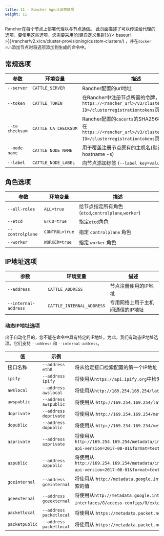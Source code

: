```yaml
---
title: 11 - Rancher Agent设置选项
weight: 11
---
```


Rancher在每个节点上部署代理以与节点通信。 此页面描述了可以传递给代理的选项，要使用这些选项，您需要采用[创建自定义集群]({{< baseurl >}}/rancher/v2.x/cn/cluster-provisioning/custom-clusters/) ，并在`docker run`添加节点时将选项添加到生成的命令中。

## 常规选项

| 参数  | 环境变量 | 描述 |
| ---------- | -------------------- | ----------- |
| `--server` | `CATTLE_SERVER` | Rancher配置的url地址 |
| `--token`  | `CATTLE_TOKEN` | 在Rancher中注册节点所需的令牌，可以在`https://<rancher_url>/v3/clusters/<Cluster-ID>/clusterregistrationtokens`页面查询 |
| `--ca-checksum`  | `CATTLE_CA_CHECKSUM` | Rancher配置的`cacerts`的SHA256校验和，可以在`https://<rancher_url>/v3/clusters/<Cluster-ID>/clusterregistrationtokens`页面查询 |
| `--node-name` | `CATTLE_NODE_NAME` | 用于覆盖注册节点原有的主机名(默认取: hostname -s) |
| `--label` | `CATTLE_NODE_LABEL` | 向节点添加标签 (`--label key=value`) |

## 角色选项

| 参数  | 环境变量 | 描述 |
| ---------- | -------------------- | ----------- |
| `--all-roles` | `ALL=true` | 给节点指定所有角色 (`etcd`,`controlplane`,`worker`) |
| `--etcd`  | `ETCD=true` | 指定`etcd`角色 |
| `--controlplane`  | `CONTROL=true` | 指定 `controlplane` 角色 |
| `--worker`  | `WORKER=true` | 指定 `worker` 角色 |

## IP地址选项

| 参数  | 环境变量 | 描述 |
| ---------- | -------------------- | ----------- |
| `--address` | `CATTLE_ADDRESS` | 节点注册使用的IP地址 |
| `--internal-address` | `CATTLE_INTERNAL_ADDRESS` | 专用网络上用于主机间通信的IP地址 |

### 动态IP地址选项

出于自动化目的，您不能在命令中具有特定的IP地址。为此，我们有动态IP地址选项。它们支持 `--address` 和 `--internal-address`。

| 值  | 示例 | 描述 |
| ---------- | -------------------- | ----------- |
| 接口名称 | `--address eth0` | 将从给定接口检索配置的第一个IP地址                           |
| `ipify` | `--address ipify` | 将使用从`https://api.ipify.org`中检索的值 |
| `awslocal` | `--address awslocal` | 将使用从`http://169.254.169.254/latest/meta-data/local-ipv4`中检索的值 |
| `awspublic` | `--address awspublic` | 将使用从 `http://169.254.169.254/latest/meta-data/public-ipv4` 检索的值 |
| `doprivate` | `--address doprivate` | 将使用从 `http://169.254.169.254/metadata/v1/interfaces/private/0/ipv4/address` 检索的值 |
| `dopublic` | `--address dopublic` | 将使用从 `http://169.254.169.254/metadata/v1/interfaces/public/0/ipv4/address` 检索的值 |
| `azprivate` | `--address azprivate` | 将使用从`http://169.254.169.254/metadata/instance/network/interface/0/ipv4/ipAddress/0/privateIpAddress?api-version=2017-08-01&format=text` 检索的值 |
| `azpublic` | `--address azpublic` | 将使用从`http://169.254.169.254/metadata/instance/network/interface/0/ipv4/ipAddress/0/publicIpAddress?api-version=2017-08-01&format=text` 检索的值 |
| `gceinternal` | `--address gceinternal` | 将使用从 `http://metadata.google.internal/computeMetadata/v1/instance/network-interfaces/0/ip` 检索的值 |
| `gceexternal` | `--address gceexternal` | 将使用从`http://metadata.google.internal/computeMetadata/v1/instance/network-interfaces/0/access-configs/0/external-ip` 检索的值 |
| `packetlocal` | `--address packetlocal` | 将使用从 `https://metadata.packet.net/2009-04-04/meta-data/local-ipv4` 检索的值 |
| `packetpublic` | `--address packetlocal` | 将使用从 `https://metadata.packet.net/2009-04-04/meta-data/public-ipv4` 检索的值 |
